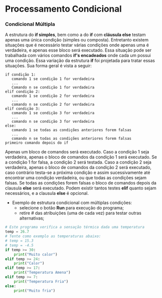 # Processamento Condicional

### Condicional Múltipla

A estrutura do **if simples**, bem como a do **if** com **cláusula else** testam apenas uma única condição (simples ou composta). Entretanto existem situações que é necessário testar várias condições onde
apenas uma é verdadeira, e apenas esse bloco será executado. Essa situação pode ser trabalhada com vários comandos **if's encadeados** onde cada um possui uma condição. Essa variação da estrutura **if** foi projetada para tratar essas situações. 
Sua forma geral é vista a seguir:
```
if condição 1:
   comando 1 se condição 1 for verdadeira
   ...
   Comando n se condição 1 for verdadeira 
elif condição 2:
   comando 1 se condição 2 for verdadeira 
   ...
   comando n se condição 2 for verdadeira 
elif condição 3:
   comando 1 se condição 3 for verdadeira 
   ...
   comando n se condição 3 for verdadeira 
else:
   comando 1 se todas as condições anteriores forem falsas
   ...
   comando n se todas as condições anteriores forem falsas 
primeiro comando depois do if
```
Apenas um bloco de comandos será executado. Caso a condição 1 seja verdadeira, apenas o bloco de comandos da condição 1 será executado. Se a condição 1 for falsa, a condição 2 será testada. Caso a condição 2 seja verdadeira, apenas o bloco de comandos da condição 2 será executado, caso contrário testa-se a próxima condição e assim sucessivamente até encontrar uma condição verdadeira, ou que todas as condições sejam falsas. Se todas as condições forem falsas o bloco de comandos depois da clausula **else** será executado. Podem existir tantos testes **elif** quanto sejam necessários, e a clausula **else** é opcional. 

+ Exemplo de estrutura condicional com múltiplas condições: 
    + selecione o botão **Run** para execução do programa;
    + retire # das atribuições (uma de cada vez) para testar outras alternativas;
     
``` python runnable
# Este programa verifica a sensação térmica dada uma temperatura
temp = 26.7
# Tente como exemplo as temperaturas abaixo:
# temp = 15.3
# temp = -4.5
if temp >= 30:
    print("Muito calor")
elif temp >= 24:
    print("Calor")
elif temp >= 17:
    print("Temperatura Amena")
elif temp >= 7:
    print("Temperatura Fria")
else:
    print("Muito fria")
```
